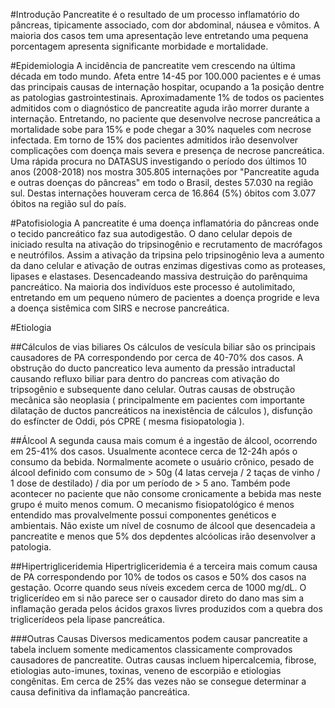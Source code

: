 #Introdução
	Pancreatite é o resultado de um processo inflamatório do pâncreas, tipicamente associado, com dor abdominal, náusea e vômitos. A maioria dos casos tem uma apresentação leve entretando uma pequena porcentagem apresenta significante morbidade e mortalidade.

#Epidemiologia
	A incidência de pancreatite vem crescendo na última década em todo mundo. Afeta entre 14-45 por 100.000 pacientes e é umas das principais causas de internação hospitar, ocupando a 1a posição dentre as patologias gastrointestinais. 
	Aproximadamente 1% de todos os pacientes admitidos com o diagnóstico de pancreatite aguda irão morrer durante a internação. Entretando, no paciente que desenvolve necrose pancreática a mortalidade sobe para 15% e pode chegar a 30% naqueles com necrose infectada. Em torno de 15% dos pacientes admitidos irão desenvolver complicações com doença mais severa e presença de necrose pancreática.
	Uma rápida procura no DATASUS investigando o período dos últimos 10 anos (2008-2018) nos mostra 305.805 internações por "Pancreatite aguda e outras doenças do pâncreas" em todo o Brasil, destes 57.030 na região sul. Destas internações houveram cerca de 16.864 (5%) óbitos com 3.077 óbitos na região sul do país.


#Patofisiologia
	A pancreatite é uma doença inflamatória do pâncreas onde o tecido pancreático faz sua autodigestão. O dano celular depois de iniciado resulta na ativação do tripsinogênio e recrutamento de macrófagos e neutrófilos. Assim a ativação da tripsina pelo tripsinogênio leva a aumento da dano celular e ativação de outras enzimas digestivas como as proteases, lipases e elastases. Desencadeando massiva destruição do parênquima pancreático. Na maioria dos indivíduos este processo é autolimitado, entretando em um pequeno número de pacientes a doença progride e leva a doença sistêmica com SIRS e necrose pancreática.

#Etiologia

##Cálculos de vias biliares
	Os cálculos de vesícula biliar são os principais causadores de PA correspondendo por cerca de 40-70% dos casos. A obstrução do ducto pancreatico leva aumento da pressão intraductal causando refluxo biliar para dentro do pancreas com ativação do tripsogênio e subsequente dano celular.
	Outras causas de obstrução mecânica são neoplasia ( principalmente em pacientes com importante dilatação de ductos pancreáticos na inexistência de cálculos ), disfunção do esfíncter de Oddi, pós CPRE ( mesma fisiopatologia ).

##Álcool
	A segunda causa mais comum é a ingestão de álcool, ocorrendo em 25-41% dos casos. Usualmente acontece cerca de 12-24h após o consumo da bebida. Normalmente acomete o usuário crônico, pesado de álcool definido com consumo de > 50g (4 latas cerveja / 2 taças de vinho / 1 dose de destilado) / dia por um período de > 5 ano. Também pode acontecer no paciente que não consome cronicamente a bebida mas neste grupo é muito menos comum. O mecanismo fisiopatológico é menos entendido mas provalvelmente possui componentes genéticos e ambientais. Não existe um nível de cosnumo de álcool que desencadeia a pancreatite e menos que 5% dos depdentes alcóolicas irão desenvolver a patologia.

##Hipertrigliceridemia
	Hipertrigliceridemia é a terceira mais comum causa de PA correspondendo por 10% de todos os casos e 50% dos casos na gestação. Ocorre quando seus níveis excedem cerca de 1000 mg/dL. O triglicerídeo em si não parece ser o causador direto do dano mas sim a inflamação gerada pelos ácidos graxos livres produzidos com a quebra dos triglicerídeos pela lipase pancreática.

###Outras Causas
Diversos medicamentos podem causar pancreatite a tabela incluem somente medicamentos classicamente comprovados causadores de pancreatite.
Outras causas incluem hipercalcemia, fibrose, etiologias auto-imunes, toxinas, veneno de escorpião e etiologias congênitas.
Em cerca de 25% das vezes não se consegue determinar a causa definitiva da inflamação pancreática.



